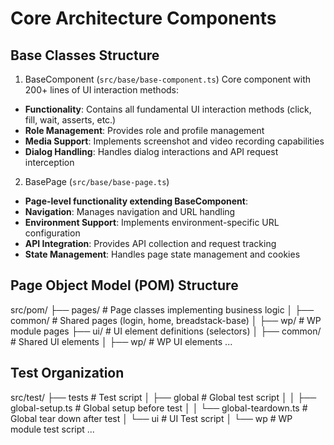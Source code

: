 # Core Architecture Components

## Base Classes Structure

1. BaseComponent (`src/base/base-component.ts`)
Core component with 200+ lines of UI interaction methods:

- **Functionality**: Contains all fundamental UI interaction methods (click, fill, wait, asserts, etc.)
- **Role Management**: Provides role and profile management
- **Media Support**: Implements screenshot and video recording capabilities
- **Dialog Handling**: Handles dialog interactions and API request interception

2. BasePage (`src/base/base-page.ts`)

- **Page-level functionality extending BaseComponent**:
- **Navigation**: Manages navigation and URL handling
- **Environment Support**: Implements environment-specific URL configuration
- **API Integration**: Provides API collection and request tracking
- **State Management**: Handles page state management and cookies


## Page Object Model (POM) Structure

src/pom/
├── pages/                     # Page classes implementing business logic
│   ├── common/                # Shared pages (login, home, breadstack-base)
│   ├── wp/                    # WP module pages
├── ui/                        # UI element definitions (selectors)
│   ├── common/                # Shared UI elements
│   ├── wp/                    # WP UI elements
...

## Test Organization
src/test/
├── tests                      # Test script 
│   ├── global                 # Global test script
│   │   ├── global-setup.ts    # Global setup before test
│   │   └── global-teardown.ts # Global tear down after test
│   └── ui                     # UI Test script
│       └── wp                 # WP module test script
...